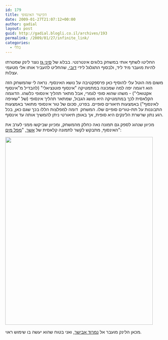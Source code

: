 ```yaml
---
id: 179
title: הקישור האינסופי
date: 2009-01-27T21:07:12+00:00
author: gadial
layout: post
guid: http://gadial.blogli.co.il/archives/193
permalink: /2009/01/27/infinite_link/
categories:
  - כללי
---
```

החליטו לשתף אותי במשחק בלוגים אינטרנטי. בבלוג של [סיני גז](http://hasheelon.com/open/unfinished-link/) נוצר לינק שמטרתו להיות מועבר מיד ליד, ולבסוף התגלגל לידי [דובי](http://blogdebate.org/dubi/2009/01/%D7%94%D7%A7%D7%99%D7%A9%D7%95%D7%A8-%D7%A9%D7%90%D7%99%D7%A0%D7%95-%D7%A0%D7%92%D7%9E%D7%A8/), שהחליט להעביר אותו אלי מטעמי עצלות.

משום מה הוטל עלי להוסיף כאן פרספקטיבה על נושא האינסוף. נראה לי שהמשחק הזה הוא דוגמה יפה למה שמכונה במתמטיקה "אינסוף פוטנציאלי" (להבדיל מ"אינסוף אקטואלי") - משהו שהוא סופי לגמרי, אבל מתאר תהליך אינסופי כלשהו. הדוגמה הקלאסית לכך במתמטיקה היא מושג הגבול, שמתאר תהליך אינסופי (של "שאיפה לאינסוף") באמצעות תיאורים סופיים. בפרט, סכום של טור אינסופי מתואר באמצעות התבוננות על תת-טורים סופיים שלו. המשחק  דומה למפלצות הללו בכך שגם כאן, בכל רגע נתון שרשרת הלינקים היא סופית, אך באופן תיאורטי ניתן להמשיך אותה עד אינסוף.

מכיוון שנהוג לספק גם תמונה נאה כחלק מהמשחק, ומכיוון שביקשו ממני לערב את האינסוף, מתבקש לקשר לתמונה קלאסית של [אשר](http://he.wikipedia.org/wiki/%D7%9E%D7%90%D7%95%D7%A8%D7%99%D7%A5_%D7%A7%D7%95%D7%A8%D7%A0%D7%9C%D7%99%D7%A1_%D7%90%D7%A9%D7%A8), "[מפל מים](http://he.wikipedia.org/wiki/%D7%9E%D7%A4%D7%9C_%D7%9E%D7%99%D7%9D_(%D7%90%D7%A9%D7%A8))":

<img src="http://upload.wikimedia.org/wikipedia/en/e/e8/Escher_Waterfall.jpg" width="466" height="595" /> 

מכאן הלינק מועבר אל [נמרוד אבישר](http://nimrodavissar.com/blogica/), ואני בטוח שהוא יעשה בו שימוש ראוי.